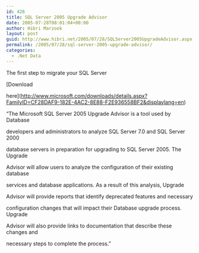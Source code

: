 ```yaml
---
id: 426
title: SQL Server 2005 Upgrade Advisor
date: 2005-07-28T08:01:04+00:00
author: Hibri Marzook
layout: post
guid: http://www.hibri.net/2005/07/28/SQLServer2005UpgradeAdvisor.aspx
permalink: /2005/07/28/sql-server-2005-upgrade-advisor/
categories:
  - .Net Data
---
```

The first step to migrate your SQL Server

[Download
  
here](http://www.microsoft.com/downloads/details.aspx?FamilyID=CF28DAF9-182E-4AC2-8E88-F2E936558BF2&displaylang=en)

&#8220;The Microsoft SQL Server 2005 Upgrade Advisor is a tool used by Database
  
developers and administrators to analyze SQL Server 7.0 and SQL Server 2000
  
database servers in preparation for upgrading to SQL Server 2005. The Upgrade
  
Advisor will allow users to analyze the configuration of their existing database
  
services and database applications. As a result of this analysis, Upgrade
  
Advisor will provide reports that identify deprecated features and necessary
  
configuration changes that will impact their Database upgrade process. Upgrade
  
Advisor will also provide links to documentation that describe these changes and
  
necessary steps to complete the process.&#8221;

&nbsp;